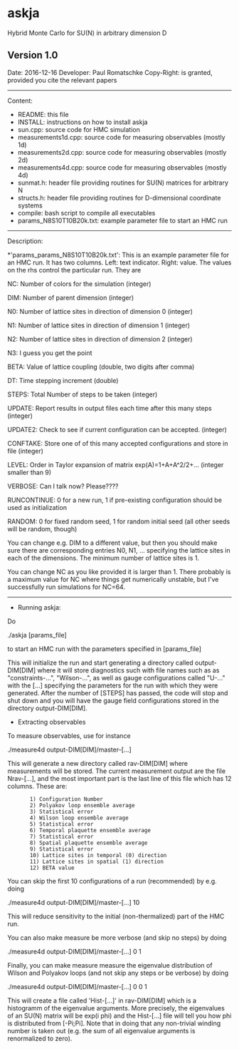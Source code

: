 # askja
Hybrid Monte Carlo for SU(N) in arbitrary dimension D

Version 1.0
------------
Date: 2016-12-16
Developer: Paul Romatschke
Copy-Right: is granted, provided you cite the relevant papers

-------------
Content: 

* README: this file
* INSTALL: instructions on how to install askja
* sun.cpp: source code for HMC simulation
* measurements1d.cpp: source code for measuring observables (mostly 1d)
* measurements2d.cpp: source code for measuring observables (mostly 2d)
* measurements4d.cpp: source code for measuring observables (mostly 4d)
* sunmat.h: header file providing routines for SU(N) matrices for arbitrary N
* structs.h: header file providing routines for D-dimensional coordinate systems
* compile: bash script to compile all executables
* params_N8S10T10B20k.txt: example parameter file to start an HMC run

--------------
Description:

*'params_params_N8S10T10B20k.txt': This is an example parameter file for an HMC run. It has two columns. Left: text indicator. Right: value. The values on the rhs control the particular run. They are

NC:              Number of colors for the simulation (integer)

DIM:             Number of parent dimension (integer)

N0:              Number of lattice sites in direction of dimension 0 (integer)

N1:              Number of lattice sites in direction of dimension 1 (integer)

N2:              Number of lattice sites in direction of dimension 2 (integer)

N3:              I guess you get the point
           
BETA:            Value of lattice coupling (double, two digits after comma)

DT:              Time stepping increment (double)

STEPS:           Total Number of steps to be taken (integer)

UPDATE:          Report results in output files each time after this many steps (integer)

UPDATE2:         Check to see if current configuration can be accepted. (integer)

CONFTAKE:        Store one of of this many accepted configurations and store in file (integer)

LEVEL:           Order in Taylor expansion of matrix exp(A)=1+A+A^2/2+... (integer smaller than 9)

VERBOSE:         Can I talk now? Please????

RUNCONTINUE:     0 for a new run, 1 if pre-existing configuration should be used as initialization

RANDOM:          0 for fixed random seed, 1 for random initial seed (all other seeds will be random, though)

You can change e.g. DIM to a different value, but then you should make sure there are corresponding entries N0, N1, ... specifying the lattice sites in each of the dimensions. The minimum number of lattice sites is 1.

You can change NC as you like provided it is larger than 1. There probably is a maximum value for NC where things get numerically unstable, but I've successfully run simulations for NC=64. 

------------------------------------------------------------------

* Running askja:

Do

./askja [params_file]

to start an HMC run with the parameters specified in [params_file]

This will initialize the run and start generating a directory called output-DIM[DIM] where it will store diagnostics such with file names such as as "constraints-...", "Wilson-...", as well as gauge configurations called "U-..." with the [...] specifying the parameters for the run with which they were generated. After the number of [STEPS] has passed, the code will stop and shut down and you will have the gauge field configurations stored in the directory output-DIM[DIM]. 

* Extracting observables

To measure observables, use for instance

./measure4d output-DIM[DIM]/master-[...]

This will generate a new directory called rav-DIM[DIM] where measurements will be stored. The current measurement output are the file Nrav-[...], and the most important part is the last line of this file which has 12 columns. These are: 

           1) Configuration Number
           2) Polyakov loop ensemble average
           3) Statistical error
           4) Wilson loop ensemble average
           5) Statistical error
           6) Temporal plaquette ensemble average
           7) Statistical error
           8) Spatial plaquette ensemble average
           9) Statistical error
           10) Lattice sites in temporal (0) direction
           11) Lattice sites in spatial (1) direction
           12) BETA value
     
You can skip the first 10 configurations of a run (recommended) by e.g. doing

./measure4d output-DIM[DIM]/master-[...] 10

This will reduce sensitivity to the initial (non-thermalized) part of the HMC run.

You can also make measure be more verbose (and skip no steps) by doing

./measure4d output-DIM[DIM]/master-[...] 0 1

Finally, you can make measure measure the eigenvalue distribution of Wilson and Polyakov loops (and not skip any steps or be verbose) by doing

./measure4d output-DIM[DIM]/master-[...] 0 0 1

This will create a file called 'Hist-[...]' in rav-DIM[DIM] which is a histogramm of the eigenvalue arguments. More precisely, the eigenvalues of an SU(N) matrix will be exp(i phi) and the Hist-[...] file will tell you how phi is distributed from [-Pi;Pi]. Note that in doing that any non-trivial winding number is taken out (e.g. the sum of all eigenvalue arguments is renormalized to zero).

